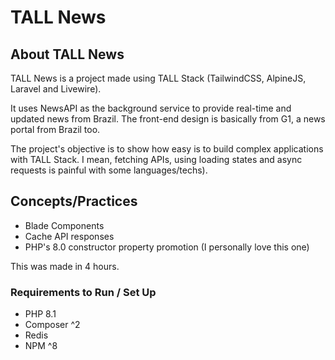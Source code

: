 # TALL News

## About TALL News

TALL News is a project made using TALL Stack (TailwindCSS, AlpineJS, Laravel and Livewire).

It uses NewsAPI as the background service to provide real-time and updated news from Brazil.
The front-end design is basically from G1, a news portal from Brazil too.

The project's objective is to show how easy is to build complex applications with TALL Stack. 
I mean, fetching APIs, using loading states and async requests is painful with some languages/techs).

## Concepts/Practices
- Blade Components
- Cache API responses
- PHP's 8.0 constructor property promotion (I personally love this one)

This was made in 4 hours.

### Requirements to Run / Set Up
- PHP 8.1
- Composer ^2
- Redis
- NPM ^8
